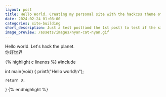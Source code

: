 ```yaml
---
layout: post
title: Hello World. Creating my personal site with the hackcss theme of jekyll.
date: 2024-02-24 01:08:00
categories: site-building
short_description: Just a test post(and the 1st post) to test if the site works properly.
image_preview: /assets/images/nyan-cat-nyan.gif
---
```


Hello world. Let's hack the planet.  
你好世界

{% highlight c linenos %}
#include <cstdio>

int main(void)
{
    printf("Hello world\n");

    return 0;
}
{% endhighlight %}
